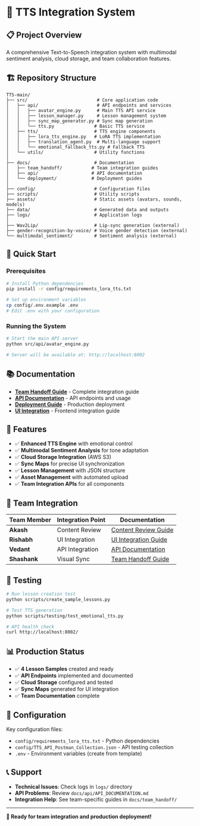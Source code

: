 # 🎤 TTS Integration System

## 📋 Project Overview

A comprehensive Text-to-Speech integration system with multimodal sentiment analysis, cloud storage, and team collaboration features.

## 🏗️ Repository Structure

```
TTS-main/
├── src/                          # Core application code
│   ├── api/                      # API endpoints and services
│   │   ├── avatar_engine.py      # Main TTS API service
│   │   ├── lesson_manager.py     # Lesson management system
│   │   ├── sync_map_generator.py # Sync map generation
│   │   └── tts.py               # Basic TTS service
│   ├── tts/                     # TTS engine components
│   │   ├── lora_tts_engine.py   # LoRA TTS implementation
│   │   ├── translation_agent.py  # Multi-language support
│   │   └── emotional_fallback_tts.py # Fallback TTS
│   └── utils/                   # Utility functions
│
├── docs/                        # Documentation
│   ├── team_handoff/           # Team integration guides
│   ├── api/                    # API documentation
│   └── deployment/             # Deployment guides
│
├── config/                      # Configuration files
├── scripts/                     # Utility scripts
├── assets/                      # Static assets (avatars, sounds, models)
├── data/                        # Generated data and outputs
├── logs/                        # Application logs
│
├── Wav2Lip/                     # Lip-sync generation (external)
├── gender-recognition-by-voice/ # Voice gender detection (external)
└── multimodal_sentiment/        # Sentiment analysis (external)
```

## 🚀 Quick Start

### Prerequisites
```bash
# Install Python dependencies
pip install -r config/requirements_lora_tts.txt

# Set up environment variables
cp config/.env.example .env
# Edit .env with your configuration
```

### Running the System
```bash
# Start the main API server
python src/api/avatar_engine.py

# Server will be available at: http://localhost:8002
```

## 📚 Documentation

- **[Team Handoff Guide](docs/team_handoff/TEAM_HANDOFF_COMPLETE.md)** - Complete integration guide
- **[API Documentation](docs/api/API_DOCUMENTATION.md)** - API endpoints and usage
- **[Deployment Guide](docs/deployment/DEPLOYMENT_SETUP_GUIDE.md)** - Production deployment
- **[UI Integration](docs/team_handoff/RISHABH_UI_INTEGRATION_GUIDE.md)** - Frontend integration guide

## 🎯 Features

- ✅ **Enhanced TTS Engine** with emotional control
- ✅ **Multimodal Sentiment Analysis** for tone adaptation
- ✅ **Cloud Storage Integration** (AWS S3)
- ✅ **Sync Maps** for precise UI synchronization
- ✅ **Lesson Management** with JSON structure
- ✅ **Asset Management** with automated upload
- ✅ **Team Integration APIs** for all components

## 👥 Team Integration

| Team Member | Integration Point | Documentation |
|-------------|------------------|---------------|
| **Akash** | Content Review | [Content Review Guide](docs/team_handoff/akash_content_review_summary_20250718_124017.md) |
| **Rishabh** | UI Integration | [UI Integration Guide](docs/team_handoff/RISHABH_UI_INTEGRATION_GUIDE.md) |
| **Vedant** | API Integration | [API Documentation](docs/api/API_DOCUMENTATION.md) |
| **Shashank** | Visual Sync | [Team Handoff Guide](docs/team_handoff/TEAM_HANDOFF_COMPLETE.md) |

## 🧪 Testing

```bash
# Run lesson creation test
python scripts/create_sample_lessons.py

# Test TTS generation
python scripts/testing/test_emotional_tts.py

# API health check
curl http://localhost:8002/
```

## 📊 Production Status

- ✅ **4 Lesson Samples** created and ready
- ✅ **API Endpoints** implemented and documented
- ✅ **Cloud Storage** configured and tested
- ✅ **Sync Maps** generated for UI integration
- ✅ **Team Documentation** complete

## 🔧 Configuration

Key configuration files:
- `config/requirements_lora_tts.txt` - Python dependencies
- `config/TTS_API_Postman_Collection.json` - API testing collection
- `.env` - Environment variables (create from template)

## 📞 Support

- **Technical Issues**: Check logs in `logs/` directory
- **API Problems**: Review `docs/api/API_DOCUMENTATION.md`
- **Integration Help**: See team-specific guides in `docs/team_handoff/`

---

**🎉 Ready for team integration and production deployment!**
